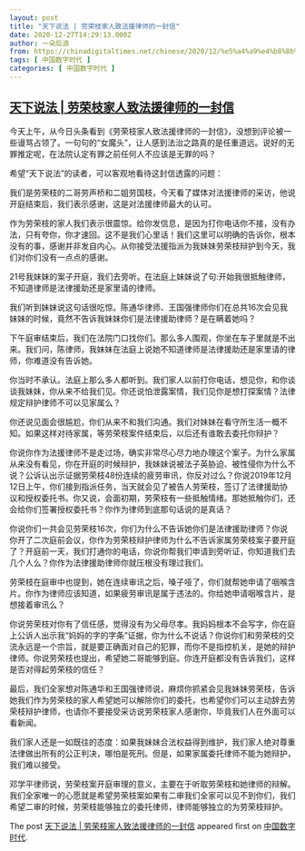 ```yaml
---
layout: post
title: "天下说法 | 劳荣枝家人致法援律师的一封信"
date: 2020-12-27T14:29:13.000Z
author: 一朵后浪
from: https://chinadigitaltimes.net/chinese/2020/12/%e5%a4%a9%e4%b8%8b%e8%af%b4%e6%b3%95-%e5%8a%b3%e8%8d%a3%e6%9e%9d%e5%ae%b6%e4%ba%ba%e8%87%b4%e6%b3%95%e6%8f%b4%e5%be%8b%e5%b8%88%e7%9a%84%e4%b8%80%e5%b0%81%e4%bf%a1/
tags: [ 中国数字时代 ]
categories: [ 中国数字时代 ]
---
```

<!--1609079353000-->
[天下说法 | 劳荣枝家人致法援律师的一封信](https://chinadigitaltimes.net/chinese/2020/12/%e5%a4%a9%e4%b8%8b%e8%af%b4%e6%b3%95-%e5%8a%b3%e8%8d%a3%e6%9e%9d%e5%ae%b6%e4%ba%ba%e8%87%b4%e6%b3%95%e6%8f%b4%e5%be%8b%e5%b8%88%e7%9a%84%e4%b8%80%e5%b0%81%e4%bf%a1/)
------

<div>
<p>今天上午，从今日头条看到《劳荣枝家人致法援律师的一封信》，没想到评论被一些谩骂占领了。一句句的“女魔头”，让人感到法治之路真的是任重道远。说好的无罪推定呢，在法院认定有罪之前任何人不应该是无罪的吗？</p><p>希望“天下说法”的读者，可以客观地看待这封信透露的问题：</p><p>我们是劳荣枝的二哥劳声桥和二姐劳国枝，今天看了媒体对法援律师的采访，他说开庭结束后，我们表示感谢，这是对法援律师最大的认可。</p><p>作为劳荣枝的家人我们表示很震惊。给你发信息，是因为打你电话你不接，没有办法，只有夸你，你才速回。这不是我们心里话！我们这里可以明确的告诉你，根本没有的事，感谢并非发自内心。从你接受法援指派为我妹妹劳荣枝辩护到今天，我们对你们没有一点点的感谢。</p><p>21号我妹妹的案子开庭，我们去旁听。在法庭上妹妹说了句:开始我很抵触律师，不知道律师是法律援助还是家里请的律师。</p><p>我们听到妹妹说这句话很吃惊。陈通华律师、王国强律师你们在总共16次会见我妹妹的时候，竟然不告诉我妹妹你们是法律援助律师？是在瞒着她吗？</p><p>下午庭审结束后，我们在法院门口找你们。那么多人围观，你坐在车子里就是不出来。我们问，陈律师，我妹妹在法庭上说她不知道律师是法律援助还是家里请的律师，你难道没有告诉她。</p><p>你当时不承认。法庭上那么多人都听到。我们家人以前打你电话，想见你，和你谈谈我妹妹，你从来不给我们见。你还说怕泄露案情，我们见你是想打探案情？法律规定辩护律师不可以见家属么？</p><p>你还说见面会很尴尬，你们从来不和我们沟通。我们对妹妹在看守所生活一概不知。如果这样对待家属，等劳荣枝案件结束后，以后还有谁敢去委托你辩护？</p><p>你说你作为法援律师不是走过场，确实非常尽心尽力地办理这个案子。为什么家属从来没有看见，你在开庭的时候辩护，我妹妹说被法子英胁迫、被性侵你为什么不说？公诉认出示证据劳荣枝48份连续的疲劳审讯，你反对过么？你说2019年12月12日上午，你们接到指派任务，当天就会见了被告人劳荣枝，签订了法律援助协议和授权委托书。你又说，会面初期，劳荣枝有一些抵触情绪。那她抵触你们，还会给你们签署授权委托书？你作为律师到底那句话说的是真话？</p><p>你说你们一共会见劳荣枝16次，你们为什么不告诉她你们是法律援助律师？你说你开了二次庭前会议，你作为劳荣枝辩护律师为什么不告诉家属劳荣枝案子要开庭了？开庭前一天，我们打通你的电话，你说你帮我们申请到旁听证，你知道我们去几个人么？你作为法律援助律师你就压根没有理过我们。</p><p>劳荣枝在庭审中也提到，她在连续审讯之后，嗓子哑了，你们就帮她申请了咽喉含片。你作为律师应该知道，如果疲劳审讯是属于违法的。你给她申请咽喉含片，是想接着审讯么？</p><p>你说劳荣枝对你有了信任感，觉得没有为父母尽孝。我妈妈根本不会写字，你在庭上公诉人出示我“妈妈的字的字条”证据，你为什么不说话？你说你们和劳荣枝的交流永远是一个宗旨，就是要正确面对自己的犯罪，而你不是指控机关，是她的辩护律师。你说劳荣枝也提出，希望她二哥能够到庭。你连开庭都没有告诉我们，这样是否对得起劳荣枝的信任？</p><p>最后，我们全家想对陈通华和王国强律师说，麻烦你抓紧会见我妹妹劳荣枝，告诉她我们作为劳荣枝的家人希望她可以解除你们的委托，也希望你们可以主动辞去劳荣枝辩护律师，也请你不要接受采访说劳荣枝家人感谢你，毕竟我们人在外面可以看新闻。</p><p>我们家人还是一如既往的态度：如果我妹妹合法权益得到维护，我们家人绝对尊重法律做出所有的公正判决，哪怕是死刑。但是，如果家属委托律师不能为她辩护，我们难以接受。</p><p>邓学平律师说，劳荣枝案开庭审理的意义，主要在于听取劳荣枝和她律师的辩解。我们全家唯一的心愿就是希望劳荣枝案如果有二审我们全家可以见不到你们，我们希望二审的时候，劳荣枝能够独立的委托律师，律师能够独立的为劳荣枝辩护。</p><p>The post <a rel="nofollow" href="https://chinadigitaltimes.net/chinese/2020/12/%e5%a4%a9%e4%b8%8b%e8%af%b4%e6%b3%95-%e5%8a%b3%e8%8d%a3%e6%9e%9d%e5%ae%b6%e4%ba%ba%e8%87%b4%e6%b3%95%e6%8f%b4%e5%be%8b%e5%b8%88%e7%9a%84%e4%b8%80%e5%b0%81%e4%bf%a1/">天下说法 | 劳荣枝家人致法援律师的一封信</a> appeared first on <a rel="nofollow" href="https://chinadigitaltimes.net/chinese">中国数字时代</a>.</p>
</div>
